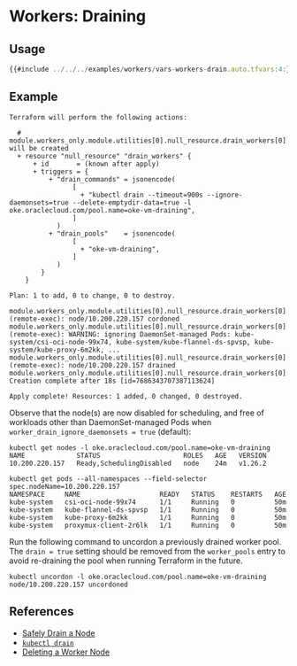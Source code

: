 # Workers: Draining

## Usage

```javascript
{{#include ../../../examples/workers/vars-workers-drain.auto.tfvars:4:}}
```

## Example

```
Terraform will perform the following actions:

  # module.workers_only.module.utilities[0].null_resource.drain_workers[0] will be created
  + resource "null_resource" "drain_workers" {
      + id       = (known after apply)
      + triggers = {
          + "drain_commands" = jsonencode(
                [
                  + "kubectl drain --timeout=900s --ignore-daemonsets=true --delete-emptydir-data=true -l oke.oraclecloud.com/pool.name=oke-vm-draining",
                ]
            )
          + "drain_pools"    = jsonencode(
                [
                  + "oke-vm-draining",
                ]
            )
        }
    }

Plan: 1 to add, 0 to change, 0 to destroy.
```

```
module.workers_only.module.utilities[0].null_resource.drain_workers[0] (remote-exec): node/10.200.220.157 cordoned
module.workers_only.module.utilities[0].null_resource.drain_workers[0] (remote-exec): WARNING: ignoring DaemonSet-managed Pods: kube-system/csi-oci-node-99x74, kube-system/kube-flannel-ds-spvsp, kube-system/kube-proxy-6m2kk, ...
module.workers_only.module.utilities[0].null_resource.drain_workers[0] (remote-exec): node/10.200.220.157 drained
module.workers_only.module.utilities[0].null_resource.drain_workers[0]: Creation complete after 18s [id=7686343707387113624]

Apply complete! Resources: 1 added, 0 changed, 0 destroyed.
```

Observe that the node(s) are now disabled for scheduling, and free of workloads other than DaemonSet-managed Pods when `worker_drain_ignore_daemonsets = true` (default):
```shell
kubectl get nodes -l oke.oraclecloud.com/pool.name=oke-vm-draining
NAME             STATUS                     ROLES   AGE   VERSION
10.200.220.157   Ready,SchedulingDisabled   node    24m   v1.26.2

kubectl get pods --all-namespaces --field-selector spec.nodeName=10.200.220.157
NAMESPACE     NAME                    READY   STATUS    RESTARTS   AGE
kube-system   csi-oci-node-99x74      1/1     Running   0          50m
kube-system   kube-flannel-ds-spvsp   1/1     Running   0          50m
kube-system   kube-proxy-6m2kk        1/1     Running   0          50m
kube-system   proxymux-client-2r6lk   1/1     Running   0          50m
```

Run the following command to uncordon a previously drained worker pool. The `drain = true` setting should be removed from the `worker_pools` entry to avoid re-draining the pool when running Terraform in the future.
```shell
kubectl uncordon -l oke.oraclecloud.com/pool.name=oke-vm-draining
node/10.200.220.157 uncordoned
```

## References
* [Safely Drain a Node](https://kubernetes.io/docs/tasks/administer-cluster/safely-drain-node/)
* [`kubectl drain`](https://kubernetes.io/docs/reference/generated/kubectl/kubectl-commands#drain)
* [Deleting a Worker Node](https://docs.oracle.com/en-us/iaas/Content/ContEng/Tasks/contengdeletingworkernodes.htm)

